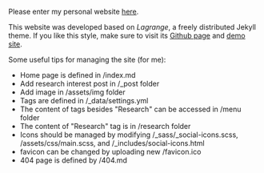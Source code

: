 Please enter my personal website [here](https://kpsimonlin.github.io/).

This website was developed based on *Lagrange*, a freely distributed Jekyll theme. If you like this style, make sure to visit its [Github page](https://github.com/LeNPaul/Lagrange) and [demo site](https://lenpaul.github.io/Lagrange/).

Some useful tips for managing the site (for me):
- Home page is defined in /index.md
- Add research interest post in /\_post folder
- Add image in /assets/img folder
- Tags are defined in /\_data/settings.yml
- The content of tags besides "Research" can be accessed in /menu folder
- The content of "Research" tag is in /research folder
- Icons should be managed by modifying /\_sass/\_social-icons.scss, /assets/css/main.scss, and /\_includes/social-icons.html
- favicon can be changed by uploading new /favicon.ico
- 404 page is defined by /404.md
